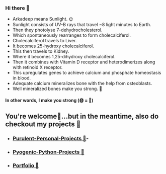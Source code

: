 ### Hi there 👋

- Arkadeep means Sunlight. 🌞 
- Sunlight consists of UV-B rays that travel ~8 light minutes to Earth.
- Then they photolyse 7-dehydrocholesterol.
- Which spontaneously rearranges to form cholecalciferol.
- Cholecalciferol travels to Liver.
- It becomes 25-hydroxy cholecalciferol.
- This then travels to Kidney.
- Where it becomes 1,25-dihydroxy cholecalciferol.
- Then it combines with Vitamin D receptor and heterodimerizes along with retinoid X receptor.
- This upregulates genes to achieve calcium and phosphate homeostasis in blood.
- Adequate calcium mineralizes bone with the help from osteoblasts.
- Well mineralized bones make you strong. 💪

#### In other words, I make you strong (🌞 = 💪)

## You're welcome🙏...but in the meantime, also do checkout my projects 👀
- ### [Purulent-Personal-Projects 🐧](https://github.com/drarkadeep/purulent-personal-projects)- 
- ### [Pyogenic-Python-Projects 🐍](https://github.com/drarkadeep/pyogenic-python-projects)
- ### [Portfolio 💼](https://drarkadeep.github.io)

